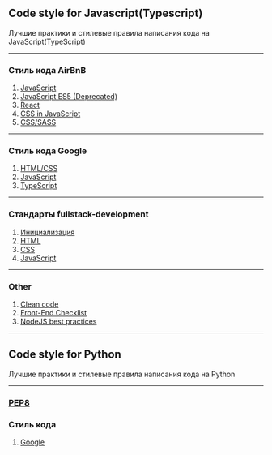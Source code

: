## Code style for Javascript(Typescript)

Лучшие практики и стилевые правила написания кода на JavaScript(TypeScript)

---

### Стиль кода AirBnB

1. [JavaScript](https://github.com/airbnb/javascript/blob/master/README.md)
2. [JavaScript ES5 (Deprecated)](https://github.com/airbnb/javascript/blob/es5-deprecated/es5/README.md)
3. [React](https://github.com/airbnb/javascript/blob/master/react/README.md)
4. [CSS in JavaScript](https://github.com/airbnb/javascript/blob/master/css-in-javascript/README.md)
5. [CSS/SASS](https://github.com/airbnb/css/blob/master/README.md)

---

### Стиль кода Google

1. [HTML/CSS](https://google.github.io/styleguide/htmlcssguide.html)
2. [JavaScript](https://google.github.io/styleguide/jsguide.html)
3. [TypeScript](https://google.github.io/styleguide/tsguide.html)

---

### Стандарты fullstack-development

1. [Инициализация](https://github.com/fullstack-development/front-end-best-practices/blob/master/Initiation.md)
2. [HTML](https://github.com/fullstack-development/front-end-best-practices/blob/master/HTML/README.md)
3. [CSS](https://github.com/fullstack-development/front-end-best-practices/blob/master/CSS/README.md)
4. [JavaScript](https://github.com/fullstack-development/front-end-best-practices/blob/master/JS/README.md)

---

### Other

1. [Clean code](https://github.com/ryanmcdermott/clean-code-javascript/blob/master/README.md)
2. [Front-End Checklist](https://github.com/thedaviddias/Front-End-Checklist)
2. [NodeJS best practices](https://github.com/goldbergyoni/nodebestpractices/blob/master/README.russian.md)

---

## Code style for Python

Лучшие практики и стилевые правила написания кода на Python

---

### [PEP8](https://www.python.org/dev/peps/pep-0008/)

### Стиль кода

1. [Google](https://google.github.io/styleguide/pyguide.html)
